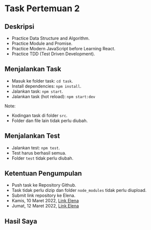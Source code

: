 # Task Pertemuan 2

## Deskripsi

- Practice Data Structure and Algorithm.
- Practice Module and Promise.
- Practice Modern JavaScript before Learning React.
- Practice TDD (Test Driven Development).

## Menjalankan Task

- Masuk ke folder task: `cd task`.
- Install dependencies: `npm install`.
- Jalankan task: `npm start`.
- Jalankan task (hot reload): `npm start:dev`

Note:

- Kodingan task di folder `src`.
- Folder dan file lain tidak perlu diubah.

## Menjalankan Test

- Jalankan test: `npm test`.
- Test harus berhasil semua.
- Folder `test` tidak perlu diubah.

## Ketentuan Pengumpulan

- Push task ke Repository Github.
- Task tidak perlu dizip dan folder `node_modules` tidak perlu diupload.
- Submit link repository ke Elena.
- Kamis, 10 Maret 2022, [Link Elena](https://elena.nurulfikri.ac.id/mod/assign/view.php?id=24691)
- Jumat, 12 Maret 2022, [Link Elena](https://elena.nurulfikri.ac.id/mod/assign/view.php?id=25630)

## Hasil Saya


